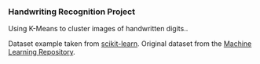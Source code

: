 ### Handwriting Recognition Project

Using K-Means to cluster images of handwritten digits..

Dataset example taken from [scikit-learn](https://scikit-learn.org/stable/index.html).
Original dataset from the [Machine Learning Repository](http://archive.ics.uci.edu/ml/datasets/Optical+Recognition+of+Handwritten+Digits).
